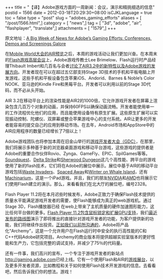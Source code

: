 +++
title = "【译】Adobe游戏方面的一周新闻：会议，演示和精挑细选的信息"
postid = 1566
date = 2012-03-18T20:29:30+08:00
isCJKLanguage = true
toc = false
type = "post"
slug = "adobes_gaming_efforts"
aliases = [ "/post/1566.html",]
category = [ "news",]
tag = [ "3d", "adobe", "air", "flashplayer", "translate",]
attachments = [ "1579",]
+++


原文地址：[A Big Week of News for Adobe’s Gaming Efforts: Conferences, Demos and Screenings Galore](http://blogs.adobe.com/digitalmedia/2012/03/a-big-week-of-news-for-adobes-gaming-efforts-conferences-demos-and-screenings-galore/)


在[Mobile World大会的AIR预览](https://blogs.adobe.com/digitalmedia/2012/02/mobile-gaming-gets-a-performance-boost-adobe-air-3-2-with-2d-and-3d-hardware-acceleration-announced/)之后，本周的游戏活动让我们更加兴奋。在本周末的[Flash游戏高层会议](http://www.flashgamingsummit.com/)上，Adobe游戏传教士Lee Brimelow、Flash运行时产品经理Thibault Imbert和几百名与会者[讨论了AIR3.2中的新特性以及Adobe游戏的发展方向](http://partners-ar.adobeconnect.com/p84glz9113f/)。开发者现在可以在超过五亿部支持Stage 3D技术的手机和平板电脑上开发游戏，这些手机和平板设备包含苹果iOS、Andorid、Barnes & Noble’s Color NOOK、亚马逊的Kindle Fire和黑莓平台。开发者可以利用以前的Stage 3D代码，而不必从头开始。

AIR 3.2在移动平台上的渲染性能是AIR2的1000倍，它允许游戏开发者在屏幕上渲染包含几百万个对象的动画，并保持60FPS以确保动画流畅。开发者能使用单一的工作流程优化他们的应用，而且能使用设备特有原生扩展。这些原生扩展可以实现振动控制、陀螺仪、双屏幕或整合苹果游戏中心的支付系统。AIR让更多的开发者能容易的提交自己的应用到移动市场。在去年，Android市场和AppStore中的AIR应用程序的数量已经增长了7倍以上！

Adobe游戏团队也将参加本周在旧金山举行的[游戏开发者大会（GDC）](http://gdconf.com/)，在那里，我们将展示多种基于新的浏览器桌面游戏和移动平台游戏，这些游戏的提供者是Adobe的重要合作伙伴Rovio、Zynga、GameFly、EPIC、SpilGames等等。[Soundquest](http://www.youtube.com/watch?v=H2ApW_YZZo8)、[Delta Strike](http://www.youtube.com/user/Pro3Games?feature=mhee#p/a/u/0/prVUqbgKh0w)和[Sherwood Dungeon](http://www.maidmarian.com/sherwoodalpha.html)这几个高性能、跨平台的游戏使用了新的flash技术，它们将在Adobe的展位中展示。展位中基于AIR的移动平台游戏包括[Waste Invaders](http://vimeo.com/37725174)、[Spaced Away](http://spacedaway.com/)和[Winter on Whale Island](http://v.youku.com/v_show/id_XMzU3MjczOTI0.html)，还有[Machinarium](https://blogs.adobe.com/digitalmedia/2011/09/flash-based-machinarium-game-is-now-1-ipad-app-delivered-using-adobe-air/)，这是一个iPad游戏。并且，我们的朋友[NVIDIA](http://www.nvidia.com/page/home.html)和[AMD](http://blogs.amd.com/fusion/2012/02/27/adobe-flash-player-11-2-is-coming-see-how-amd-technology-can-make-it-fly/)也将展示它们使用Flash建立的演示。那么，来看看我们在北大厅的展位吧，编号2328。

Flash Player 11.2将在本月迟些时候发布，Adobe正致力于确保Flash技术提供的质量水平能满足游戏开发者的需要，使Flash能够成为真正的web游戏机。通过Stage 3D，Flash播放器已经 在web上带来了主机质量的硬件加速图形能力，这比任何平台做的更多。[Flash Player 11.2包含鼠标锁定和扩展GPU支持](http://tv.adobe.com/watch/adc-presents/introducing-flash-player-112/)，我们[最近发布的路线图](http://www.adobe.com/devnet/flashplatform/whitepapers/roadmap.html)演示了即将推出的直接针对游戏开发者的功能，为客户提供新的功能，我们将继续作出投资。[正如我们以前所沟通的](http://blogs.adobe.com/flashplayer/2011/09/updates-from-the-lab.html)，Adobe将产品化“Archemy”，这是一个允许用户在Flash运行时中安全的执行高性能的C和C++代码Adobe研究项目。Archemy的商业版本将提供超越实验室版本的更好性能和生产力，它包括完整的调试支持，并减少了75％的代码量。

还有一件事，我们高兴的宣布，一个专注于游戏开发者的新站点<http://gaming.adobe.com>已经上线。它有一个使用Flash和AIR的[游戏展台](http://gaming.adobe.com/showcase/)，以及更多开发者资源，比如教程和关于如何使用Flash技术开发游戏的信息。去看看吧，然后告诉我们你的想法。游戏！
